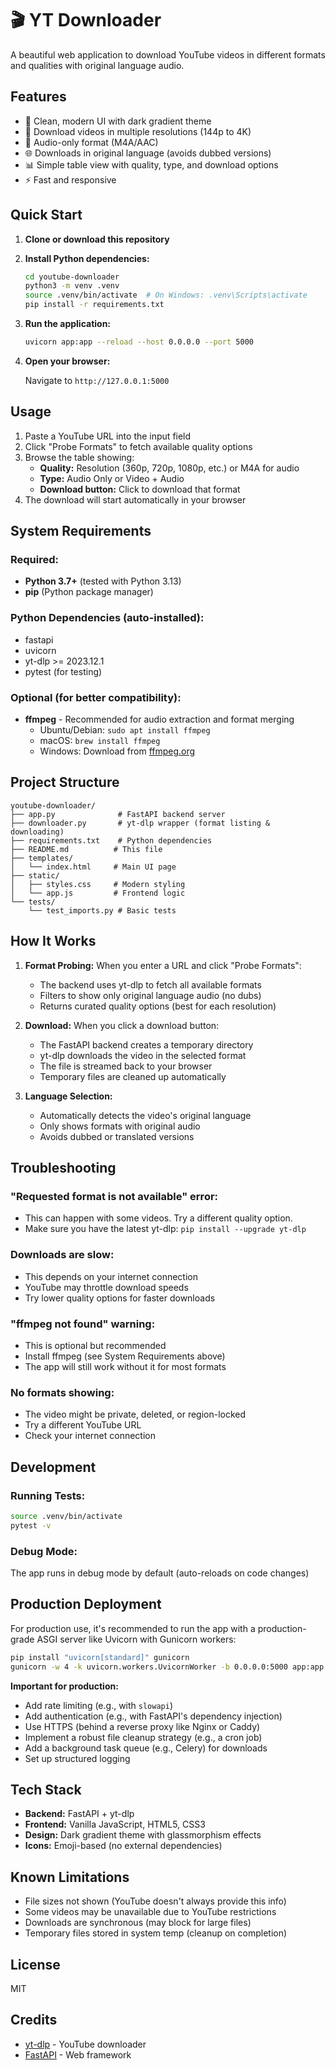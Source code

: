 # 🎬 YT Downloader

A beautiful web application to download YouTube videos in different formats and qualities with original language audio.

## Features

- 🎯 Clean, modern UI with dark gradient theme
- 🎥 Download videos in multiple resolutions (144p to 4K)
- 🎵 Audio-only format (M4A/AAC)
- 🌐 Downloads in original language (avoids dubbed versions)
- 📊 Simple table view with quality, type, and download options
- ⚡ Fast and responsive

## Quick Start

1. **Clone or download this repository**

2. **Install Python dependencies:**

   ```bash
   cd youtube-downloader
   python3 -m venv .venv
   source .venv/bin/activate  # On Windows: .venv\Scripts\activate
   pip install -r requirements.txt
   ```

3. **Run the application:**

   ```bash
   uvicorn app:app --reload --host 0.0.0.0 --port 5000
   ```

4. **Open your browser:**

   Navigate to `http://127.0.0.1:5000`

## Usage

1. Paste a YouTube URL into the input field
2. Click "Probe Formats" to fetch available quality options
3. Browse the table showing:
   - **Quality:** Resolution (360p, 720p, 1080p, etc.) or M4A for audio
   - **Type:** Audio Only or Video + Audio
   - **Download button:** Click to download that format
4. The download will start automatically in your browser

## System Requirements

### Required:
- **Python 3.7+** (tested with Python 3.13)
- **pip** (Python package manager)

### Python Dependencies (auto-installed):
- fastapi
- uvicorn
- yt-dlp >= 2023.12.1
- pytest (for testing)

### Optional (for better compatibility):
- **ffmpeg** - Recommended for audio extraction and format merging
  - Ubuntu/Debian: `sudo apt install ffmpeg`
  - macOS: `brew install ffmpeg`
  - Windows: Download from [ffmpeg.org](https://ffmpeg.org/download.html)

## Project Structure

```
youtube-downloader/
├── app.py              # FastAPI backend server
├── downloader.py       # yt-dlp wrapper (format listing & downloading)
├── requirements.txt    # Python dependencies
├── README.md          # This file
├── templates/
│   └── index.html     # Main UI page
├── static/
│   ├── styles.css     # Modern styling
│   └── app.js         # Frontend logic
└── tests/
    └── test_imports.py # Basic tests
```

## How It Works

1. **Format Probing:** When you enter a URL and click "Probe Formats":
   - The backend uses yt-dlp to fetch all available formats
   - Filters to show only original language audio (no dubs)
   - Returns curated quality options (best for each resolution)

2. **Download:** When you click a download button:
   - The FastAPI backend creates a temporary directory
   - yt-dlp downloads the video in the selected format
   - The file is streamed back to your browser
   - Temporary files are cleaned up automatically

3. **Language Selection:** 
   - Automatically detects the video's original language
   - Only shows formats with original audio
   - Avoids dubbed or translated versions

## Troubleshooting

### "Requested format is not available" error:
- This can happen with some videos. Try a different quality option.
- Make sure you have the latest yt-dlp: `pip install --upgrade yt-dlp`

### Downloads are slow:
- This depends on your internet connection
- YouTube may throttle download speeds
- Try lower quality options for faster downloads

### "ffmpeg not found" warning:
- This is optional but recommended
- Install ffmpeg (see System Requirements above)
- The app will still work without it for most formats

### No formats showing:
- The video might be private, deleted, or region-locked
- Try a different YouTube URL
- Check your internet connection

## Development

### Running Tests:
```bash
source .venv/bin/activate
pytest -v
```

### Debug Mode:
The app runs in debug mode by default (auto-reloads on code changes)

## Production Deployment

For production use, it's recommended to run the app with a production-grade ASGI server like Uvicorn with Gunicorn workers:

```bash
pip install "uvicorn[standard]" gunicorn
gunicorn -w 4 -k uvicorn.workers.UvicornWorker -b 0.0.0.0:5000 app:app
```

**Important for production:**
- Add rate limiting (e.g., with `slowapi`)
- Add authentication (e.g., with FastAPI's dependency injection)
- Use HTTPS (behind a reverse proxy like Nginx or Caddy)
- Implement a robust file cleanup strategy (e.g., a cron job)
- Add a background task queue (e.g., Celery) for downloads
- Set up structured logging

## Tech Stack

- **Backend:** FastAPI + yt-dlp
- **Frontend:** Vanilla JavaScript, HTML5, CSS3
- **Design:** Dark gradient theme with glassmorphism effects
- **Icons:** Emoji-based (no external dependencies)

## Known Limitations

- File sizes not shown (YouTube doesn't always provide this info)
- Some videos may be unavailable due to YouTube restrictions
- Downloads are synchronous (may block for large files)
- Temporary files stored in system temp (cleanup on completion)

## License

MIT

## Credits

- [yt-dlp](https://github.com/yt-dlp/yt-dlp) - YouTube downloader
- [FastAPI](https://fastapi.tiangolo.com/) - Web framework
